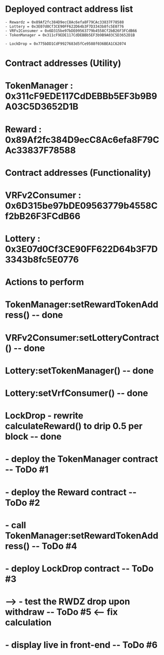 # Deployed contract address list 
    
    - Rewardz = 0x89Af2fc384D9ecC8Ac6efa8F79CAc33837F78588
    - Lottery = 0x3E07d0Cf3CE90FF622D64b3F7D3343b8fc5E0776
    - VRFv2Consumer = 0x6D315be97bDE09563779b4558Cf2bB26F3FCdB66
    - TokenManager = 0x311cF9EDE117CdDEBBb5EF3b9B9A03C5D3652D1B

    - LockDrop = 0x775bDD1CdF9927683d5fCe9588f036BEA1C62074


#       Contract addresses (Utility)
# 
# TokenManager  : 0x311cF9EDE117CdDEBBb5EF3b9B9A03C5D3652D1B      
# Reward        : 0x89Af2fc384D9ecC8Ac6efa8F79CAc33837F78588  
# 


#       Contract addresses (Functionality)
#
# VRFv2Consumer : 0x6D315be97bDE09563779b4558Cf2bB26F3FCdB66    
# Lottery       : 0x3E07d0Cf3CE90FF622D64b3F7D3343b8fc5E0776    
#


#       Actions to perform
# 
# TokenManager:setRewardTokenAddress()   -- done
# VRFv2Consumer:setLotteryContract()     -- done
# Lottery:setTokenManager()              -- done     
# Lottery:setVrfConsumer()               -- done
#  
#
# LockDrop - rewrite calculateReward() to drip 0.5 per block  -- done
#          - deploy the TokenManager contract                     -- ToDo #1
#          - deploy the Reward contract                           -- ToDo #2
#          - call TokenManager:setRewardTokenAddress()            -- ToDo #4 
#          - deploy LockDrop contract                             -- ToDo #3 
#    -->   - test the RWDZ drop upon withdraw                     -- ToDo #5  <-- fix calculation
#          - display live in front-end                            -- ToDo #6
#

